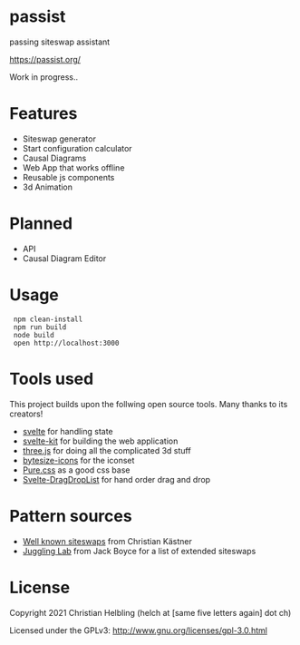 # passist
passing siteswap assistant

https://passist.org/

Work in progress..

# Features
- Siteswap generator
- Start configuration calculator
- Causal Diagrams
- Web App that works offline
- Reusable js components
- 3d Animation

# Planned
- API
- Causal Diagram Editor

# Usage
```
 npm clean-install
 npm run build
 node build
 open http://localhost:3000
```

# Tools used

This project builds upon the follwing open source tools. Many thanks to its creators!

- [svelte](https://svelte.dev/) for handling state
- [svelte-kit](https://kit.svelte.dev/) for building the web application
- [three.js](https://threejs.org/) for doing all the complicated 3d stuff
- [bytesize-icons](https://danklammer.com/bytesize-icons/) for the iconset
- [Pure.css](https://purecss.io/) as a good css base
- [Svelte-DragDropList](https://github.com/jwlarocque/svelte-dragdroplist) for hand order drag and drop

# Pattern sources

- [Well known siteswaps](https://github.com/ckaestne/CompatSiteswaps/blob/master/named-siteswaps.txt) from Christian Kästner
- [Juggling Lab](https://jugglinglab.org/) from Jack Boyce for a list of extended siteswaps

# License

Copyright 2021 Christian Helbling (helch at [same five letters again] dot ch)

Licensed under the GPLv3: http://www.gnu.org/licenses/gpl-3.0.html
